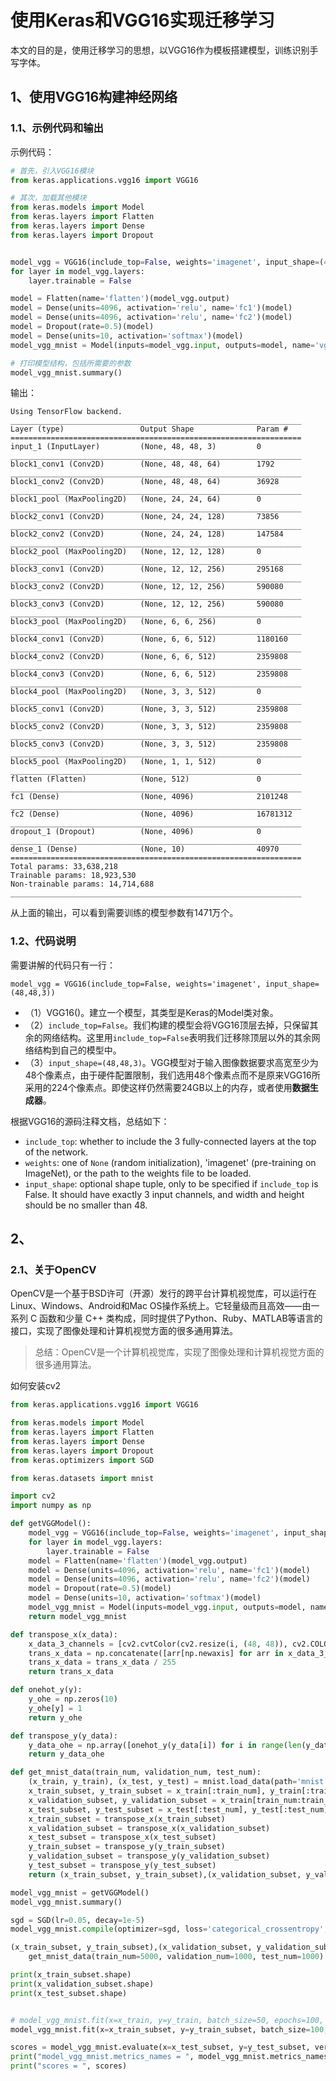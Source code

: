 # 使用Keras和VGG16实现迁移学习 #

本文的目的是，使用迁移学习的思想，以VGG16作为模板搭建模型，训练识别手写字体。

## 1、使用VGG16构建神经网络 ##

### 1.1、示例代码和输出 ###

示例代码：

```python
# 首先，引入VGG16模块
from keras.applications.vgg16 import VGG16 

# 其次，加载其他模块
from keras.models import Model
from keras.layers import Flatten
from keras.layers import Dense
from keras.layers import Dropout


model_vgg = VGG16(include_top=False, weights='imagenet', input_shape=(48,48,3))
for layer in model_vgg.layers:
    layer.trainable = False

model = Flatten(name='flatten')(model_vgg.output)
model = Dense(units=4096, activation='relu', name='fc1')(model)
model = Dense(units=4096, activation='relu', name='fc2')(model)
model = Dropout(rate=0.5)(model)
model = Dense(units=10, activation='softmax')(model)
model_vgg_mnist = Model(inputs=model_vgg.input, outputs=model, name='vgg16')

# 打印模型结构，包括所需要的参数
model_vgg_mnist.summary()
```

输出：

	Using TensorFlow backend.
	_________________________________________________________________
	Layer (type)                 Output Shape              Param #   
	=================================================================
	input_1 (InputLayer)         (None, 48, 48, 3)         0         
	_________________________________________________________________
	block1_conv1 (Conv2D)        (None, 48, 48, 64)        1792      
	_________________________________________________________________
	block1_conv2 (Conv2D)        (None, 48, 48, 64)        36928     
	_________________________________________________________________
	block1_pool (MaxPooling2D)   (None, 24, 24, 64)        0         
	_________________________________________________________________
	block2_conv1 (Conv2D)        (None, 24, 24, 128)       73856     
	_________________________________________________________________
	block2_conv2 (Conv2D)        (None, 24, 24, 128)       147584    
	_________________________________________________________________
	block2_pool (MaxPooling2D)   (None, 12, 12, 128)       0         
	_________________________________________________________________
	block3_conv1 (Conv2D)        (None, 12, 12, 256)       295168    
	_________________________________________________________________
	block3_conv2 (Conv2D)        (None, 12, 12, 256)       590080    
	_________________________________________________________________
	block3_conv3 (Conv2D)        (None, 12, 12, 256)       590080    
	_________________________________________________________________
	block3_pool (MaxPooling2D)   (None, 6, 6, 256)         0         
	_________________________________________________________________
	block4_conv1 (Conv2D)        (None, 6, 6, 512)         1180160   
	_________________________________________________________________
	block4_conv2 (Conv2D)        (None, 6, 6, 512)         2359808   
	_________________________________________________________________
	block4_conv3 (Conv2D)        (None, 6, 6, 512)         2359808   
	_________________________________________________________________
	block4_pool (MaxPooling2D)   (None, 3, 3, 512)         0         
	_________________________________________________________________
	block5_conv1 (Conv2D)        (None, 3, 3, 512)         2359808   
	_________________________________________________________________
	block5_conv2 (Conv2D)        (None, 3, 3, 512)         2359808   
	_________________________________________________________________
	block5_conv3 (Conv2D)        (None, 3, 3, 512)         2359808   
	_________________________________________________________________
	block5_pool (MaxPooling2D)   (None, 1, 1, 512)         0         
	_________________________________________________________________
	flatten (Flatten)            (None, 512)               0         
	_________________________________________________________________
	fc1 (Dense)                  (None, 4096)              2101248   
	_________________________________________________________________
	fc2 (Dense)                  (None, 4096)              16781312  
	_________________________________________________________________
	dropout_1 (Dropout)          (None, 4096)              0         
	_________________________________________________________________
	dense_1 (Dense)              (None, 10)                40970     
	=================================================================
	Total params: 33,638,218
	Trainable params: 18,923,530
	Non-trainable params: 14,714,688
	_________________________________________________________________

从上面的输出，可以看到需要训练的模型参数有1471万个。

### 1.2、代码说明 ###

需要讲解的代码只有一行：

	model_vgg = VGG16(include_top=False, weights='imagenet', input_shape=(48,48,3))

- （1）VGG16()。建立一个模型，其类型是Keras的Model类对象。
- （2）`include_top=False`。我们构建的模型会将VGG16顶层去掉，只保留其余的网络结构。这里用`include_top=False`表明我们迁移除顶层以外的其余网络结构到自己的模型中。
- （3）`input_shape=(48,48,3)`。VGG模型对于输入图像数据要求高宽至少为48个像素点，由于硬件配置限制，我们选用48个像素点而不是原来VGG16所采用的224个像素点。即使这样仍然需要24GB以上的内存，或者使用**数据生成器**。


根据VGG16的源码注释文档，总结如下：

- `include_top`: whether to include the 3 fully-connected layers at the top of the network.
- `weights`: one of `None` (random initialization), 'imagenet' (pre-training on ImageNet), or the path to the weights file to be loaded.
- `input_shape`: optional shape tuple, only to be specified if `include_top` is False. It should have exactly 3 input channels, and width and height should be no smaller than 48. 

## 2、 ##

### 2.1、关于OpenCV ###

OpenCV是一个基于BSD许可（开源）发行的跨平台计算机视觉库，可以运行在Linux、Windows、Android和Mac OS操作系统上。它轻量级而且高效——由一系列 C 函数和少量 C++ 类构成，同时提供了Python、Ruby、MATLAB等语言的接口，实现了图像处理和计算机视觉方面的很多通用算法。

> 总结：OpenCV是一个计算机视觉库，实现了图像处理和计算机视觉方面的很多通用算法。


如何安装cv2


```python
from keras.applications.vgg16 import VGG16

from keras.models import Model
from keras.layers import Flatten
from keras.layers import Dense
from keras.layers import Dropout
from keras.optimizers import SGD

from keras.datasets import mnist

import cv2
import numpy as np

def getVGGModel():
    model_vgg = VGG16(include_top=False, weights='imagenet', input_shape=(48,48,3))
    for layer in model_vgg.layers:
        layer.trainable = False
    model = Flatten(name='flatten')(model_vgg.output)
    model = Dense(units=4096, activation='relu', name='fc1')(model)
    model = Dense(units=4096, activation='relu', name='fc2')(model)
    model = Dropout(rate=0.5)(model)
    model = Dense(units=10, activation='softmax')(model)
    model_vgg_mnist = Model(inputs=model_vgg.input, outputs=model, name='vgg16')
    return model_vgg_mnist

def transpose_x(x_data):
    x_data_3_channels = [cv2.cvtColor(cv2.resize(i, (48, 48)), cv2.COLOR_GRAY2RGB) for i in x_data]
    trans_x_data = np.concatenate([arr[np.newaxis] for arr in x_data_3_channels]).astype('float32')
    trans_x_data = trans_x_data / 255
    return trans_x_data

def onehot_y(y):
    y_ohe = np.zeros(10)
    y_ohe[y] = 1
    return y_ohe

def transpose_y(y_data):
    y_data_ohe = np.array([onehot_y(y_data[i]) for i in range(len(y_data))])
    return y_data_ohe

def get_mnist_data(train_num, validation_num, test_num):
    (x_train, y_train), (x_test, y_test) = mnist.load_data(path='mnist.npz')
    x_train_subset, y_train_subset = x_train[:train_num], y_train[:train_num]
    x_validation_subset, y_validation_subset = x_train[train_num:train_num+validation_num], y_train[train_num:train_num+validation_num]
    x_test_subset, y_test_subset = x_test[:test_num], y_test[:test_num]
    x_train_subset = transpose_x(x_train_subset)
    x_validation_subset = transpose_x(x_validation_subset)
    x_test_subset = transpose_x(x_test_subset)
    y_train_subset = transpose_y(y_train_subset)
    y_validation_subset = transpose_y(y_validation_subset)
    y_test_subset = transpose_y(y_test_subset)
    return (x_train_subset, y_train_subset),(x_validation_subset, y_validation_subset),(x_test_subset, y_test_subset)

model_vgg_mnist = getVGGModel()
model_vgg_mnist.summary()

sgd = SGD(lr=0.05, decay=1e-5)
model_vgg_mnist.compile(optimizer=sgd, loss='categorical_crossentropy', metrics=['accuracy'])

(x_train_subset, y_train_subset),(x_validation_subset, y_validation_subset),(x_test_subset, y_test_subset) = \
    get_mnist_data(train_num=5000, validation_num=1000, test_num=1000)

print(x_train_subset.shape)
print(x_validation_subset.shape)
print(x_test_subset.shape)


# model_vgg_mnist.fit(x=x_train, y=y_train, batch_size=50, epochs=100, validation_data=(x_test, y_test_ohe))
model_vgg_mnist.fit(x=x_train_subset, y=y_train_subset, batch_size=100, epochs=5, validation_data=(x_validation_subset, y_validation_subset))

scores = model_vgg_mnist.evaluate(x=x_test_subset, y=y_test_subset, verbose=1)
print("model_vgg_mnist.metrics_names = ", model_vgg_mnist.metrics_names)
print("scores = ", scores)
```







